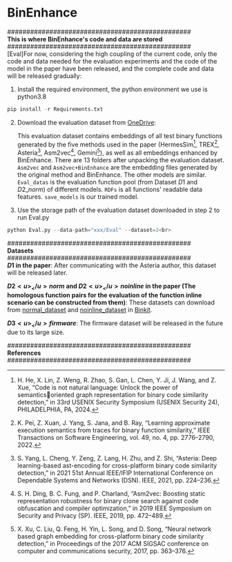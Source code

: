 # BinEnhance<br>

################################################<br>
**This is where BinEnhance's code and data are stored**<br>
################################################<br>
[Eval]For now, considering the high coupling of the current code, only the code and data needed for the evaluation experiments and the code of the model in the paper have been released, and the complete code and data will be released gradually:<br>

1. Install the required environment, the python environment we use is python3.8<br>

```python
pip install -r Requirements.txt
```

2. Download the evaluation dataset from [OneDrive](https://1drv.ms/u/s!AuV8PQVWsJ_qgSwEwUZBNlVjlzUC?e=K3ryoH):<br>

   This evaluation dataset contains embeddings of all test binary functions generated by the five methods used in the paper (HermesSim[^1], TREX[^2], Asteria[^3], Asm2vec[^4], Gemini[^5]), as well as all embeddings enhanced by BinEnhance. There are 13 folders after unpacking the evaluation dataset. `Asm2vec` and `Asm2vec+BinEnhance` are the embedding files generated by the original method and BinEnhance. The other models are similar. `Eval_datas` is the evaluation function pool (from Dataset $D1$ and $D2\_norm$) of different models. `RDFs` is all functions' readable data features. `save_models` is our trained model. <br>

3. Use the storage path of the evaluation dataset downloaded in step 2 to run Eval.py<br>

```python
python Eval.py --data-path="xxx/Eval" --dataset=2<br>
```

################################################<br>
**Datasets**<br>
################################################<br>
**$D1$ in the paper**: After communicating with the Asteria author, this dataset will be released later.<br>

**$D2<u>_</u>{norm}$ and $D2<u>_</u>{noinline}$ in the paper (The homologous function pairs for the evaluation of the function inline scenario can be constructed from them)**: These datasets can download from [normal_dataset](https://drive.google.com/file/d/1K9ef-OoRBr0X5u8g2mlnYqh9o1i6zFij/view) and [noinline_dataset](https://drive.google.com/file/d/1wt7GY-DDp8J_2zeBBVUrcfWIyerg_xLO/view) in [Binkit](https://github.com/SoftSec-KAIST/BinKit).<br>

**$D3<u>_</u>{firmware}$**: The firmware dataset will be released in the future due to its large size.<be>


################################################<br>
**References**<br>
################################################<br>

[^1]: H. He, X. Lin, Z. Weng, R. Zhao, S. Gan, L. Chen, Y. Ji, J. Wang, and Z. Xue, “Code is not natural language: Unlock the power of semanticsoriented graph representation for binary code similarity detection,” in 33rd USENIX Security Symposium (USENIX Security 24), PHILADELPHIA, PA, 2024. 
[^2]: K. Pei, Z. Xuan, J. Yang, S. Jana, and B. Ray, “Learning approximate execution semantics from traces for binary function similarity,” IEEE Transactions on Software Engineering, vol. 49, no. 4, pp. 2776–2790, 2022.
[^3]: S. Yang, L. Cheng, Y. Zeng, Z. Lang, H. Zhu, and Z. Shi, “Asteria: Deep learning-based ast-encoding for cross-platform binary code similarity detection,” in 2021 51st Annual IEEE/IFIP International Conference on Dependable Systems and Networks (DSN). IEEE, 2021, pp. 224–236.
[^4]: S. H. Ding, B. C. Fung, and P. Charland, “Asm2vec: Boosting static representation robustness for binary clone search against code obfuscation and compiler optimization,” in 2019 IEEE Symposium on Security and Privacy (SP). IEEE, 2019, pp. 472–489. 
[^5]: X. Xu, C. Liu, Q. Feng, H. Yin, L. Song, and D. Song, “Neural network based graph embedding for cross-platform binary code similarity detection,” in Proceedings of the 2017 ACM SIGSAC conference on computer
and communications security, 2017, pp. 363–376. 



